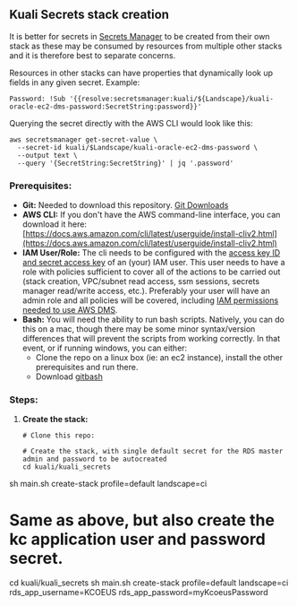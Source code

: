 ## Kuali Secrets stack creation

It is better for secrets in [Secrets Manager](https://docs.aws.amazon.com/secretsmanager/latest/userguide/intro.html) to be created from their own stack as these may be consumed by resources from multiple other stacks and it is therefore best to separate concerns.

Resources in other stacks can have properties that dynamically look up fields in any given secret.
Example:

`Password: !Sub '{{resolve:secretsmanager:kuali/${Landscape}/kuali-oracle-ec2-dms-password:SecretString:password}}'`

Querying the secret directly with the AWS CLI would look like this:

```
aws secretsmanager get-secret-value \
  --secret-id kuali/$Landscape/kuali-oracle-ec2-dms-password \
  --output text \
  --query '{SecretString:SecretString}' | jq '.password'
```



### Prerequisites:

- **Git:**
  Needed to download this repository. [Git Downloads](https://git-scm.com/downloads)
- **AWS CLI:** 
  If you don't have the AWS command-line interface, you can download it here:
  [https://docs.aws.amazon.com/cli/latest/userguide/install-cliv2.html](https://docs.aws.amazon.com/cli/latest/userguide/install-cliv2.html)
- **IAM User/Role:**
  The cli needs to be configured with the [access key ID and secret access key](https://docs.aws.amazon.com/general/latest/gr/aws-sec-cred-types.html#access-keys-and-secret-access-keys) of an (your) IAM user. This user needs to have a role with policies sufficient to cover all of the actions to be carried out (stack creation, VPC/subnet read access, ssm sessions, secrets manager read/write access, etc.). Preferably your user will have an admin role and all policies will be covered, including [IAM permissions needed to use AWS DMS](https://docs.aws.amazon.com/dms/latest/userguide/CHAP_Security.html#CHAP_Security.IAMPermissions).
- **Bash:**
  You will need the ability to run bash scripts. Natively, you can do this on a mac, though there may be some minor syntax/version differences that will prevent the scripts from working correctly. In that event, or if running windows, you can either:
  - Clone the repo on a linux box (ie: an ec2 instance), install the other prerequisites and run there.
  - Download [gitbash](https://git-scm.com/downloads)

### Steps:

1. **Create the stack:**

   ```
   # Clone this repo:
   
   # Create the stack, with single default secret for the RDS master admin and password to be autocreated
   cd kuali/kuali_secrets
sh main.sh create-stack profile=default landscape=ci
   
   # Same as above, but also create the kc application user and password secret.
   cd kuali/kuali_secrets
   sh main.sh create-stack profile=default landscape=ci rds_app_username=KCOEUS rds_app_password=myKcoeusPassword
   
   ```
   
   
